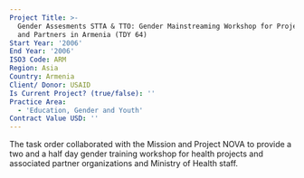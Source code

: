 ```yaml
---
Project Title: >-
  Gender Assesments STTA & TTO: Gender Mainstreaming Workshop for Project NOVA
  and Partners in Armenia (TDY 64)
Start Year: '2006'
End Year: '2006'
ISO3 Code: ARM
Region: Asia
Country: Armenia
Client/ Donor: USAID
Is Current Project? (true/false): ''
Practice Area:
  - 'Education, Gender and Youth'
Contract Value USD: ''
---
```

The task order collaborated with the Mission and Project NOVA to provide a two and a half day gender training workshop for health projects and associated partner organizations and Ministry of Health staff.
